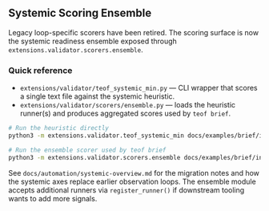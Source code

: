## Systemic Scoring Ensemble

Legacy loop-specific scorers have been retired. The scoring surface is now the
systemic readiness ensemble exposed through `extensions.validator.scorers.ensemble`.

### Quick reference

- `extensions/validator/teof_systemic_min.py` — CLI wrapper that scores a single
  text file against the systemic heuristic.
- `extensions/validator/scorers/ensemble.py` — loads the heuristic runner(s) and
  produces aggregated scores used by `teof brief`.

```bash
# Run the heuristic directly
python3 -m extensions.validator.teof_systemic_min docs/examples/brief/inputs/001_whitehouse_ai.txt artifacts/systemic_out/tmp

# Run the ensemble scorer used by teof brief
python3 -m extensions.validator.scorers.ensemble docs/examples/brief/inputs/001_whitehouse_ai.txt
```

See `docs/automation/systemic-overview.md` for the migration notes and how the
systemic axes replace earlier observation loops. The ensemble module accepts
additional runners via `register_runner()` if downstream tooling wants to add
more signals.
